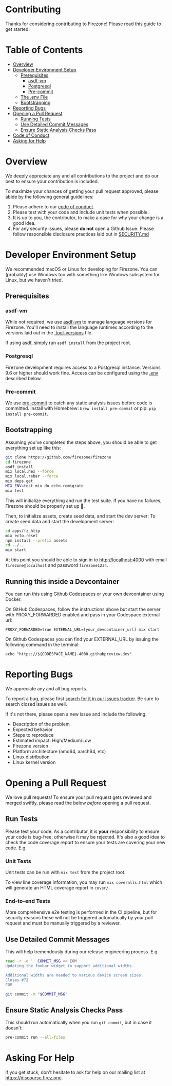 # Contributing

Thanks for considering contributing to Firezone! Please read this guide to get
started.

# Table of Contents

* [Overview](#overview)
* [Developer Environment Setup](#developer-environment-setup)
  * [Prerequisites](#prerequisites)
    * [asdf-vm](#asdf-vm)
    * [Postgresql](#postgresql)
    * [Pre-commit](#pre-commit)
  * [The .env File](#the-env-file)
  * [Bootstrapping](#bootstrapping)
* [Reporting Bugs](#reporting-bugs)
* [Opening a Pull Request](#opening-a-pull-request)
  * [Running Tests](#running-tests)
  * [Use Detailed Commit Messages](#use-detailed-commit-messages)
  * [Ensure Static Analysis Checks Pass](#ensure-static-analysis-checks-pass)
* [Code of Conduct](#code-of-conduct)
* [Asking for Help](#asking-for-help)


# Overview

We deeply appreciate any and all contributions to the project and do our best to
ensure your contribution is included.

To maximize your chances of getting your pull request approved, please abide by
the following general guidelines:

1. Please adhere to our [code of conduct](CODE_OF_CONDUCT.md).
2. Please test with your code and include unit tests when possible.
3. It is up to you, the contributor, to make a case for why your change is a
   good idea.
4. For any security issues, please **do not** open a Github Issue. Please
   follow responsible disclosure practices laid out in
   [SECURITY.md](SECURITY.md)

# Developer Environment Setup

We recommended macOS or Linux for developing for Firezone. You can (probably)
use Windows too with something like Windows subsystem for Linux, but we haven't
tried.

## Prerequisites

### asdf-vm
While not required, we use [asdf-vm](https://asdf-vm.com) to manage language
versions for Firezone. You'll need to install the language runtimes according
to the versions laid out in the [.tool-versions](.tool-versions) file.

If using asdf, simply run `asdf install` from the project root.

### Postgresql

Firezone development requires access to a Postgresql instance. Versions 9.6 or
higher should work fine. Access can be configured using the [
.env](#the-env-file) described below.

### Pre-commit

We use [pre-commit](https://pre-commit.com) to catch any static analysis issues
before code is committed. Install with Homebrew: `brew install pre-commit` or
pip: `pip install pre-commit`.

## Bootstrapping

Assuming you've completed the steps above, you should be able to get everything
set up like this:

```bash
git clone https://github.com/firezone/firezone
cd firezone
asdf install
mix local.hex --force
mix local.rebar --force
mix deps.get
MIX_ENV=test mix do ecto.remigrate
mix test
```

This will initialize everything and run the test suite. If you have no
failures, Firezone should be properly set up 🥳.

Then, to initialize assets, create seed data, and start the dev server:
To create seed data and start the development server:

```bash
cd apps/fz_http
mix ecto.reset
npm install --prefix assets
cd ../..
mix start
```

At this point you should be able to sign in to
[http://localhost:4000](http://localhost:4000) with email `firezone@localhost` and
password `firezone1234`.

## Running this inside a Devcontainer

You can run this using Github Codespaces or your own devcontainer using Docker.

On GitHub Codespaces, follow the instructions above but start the server with
PROXY_FORWARDED enabled and pass in your Codespace external url:

`PROXY_FORWARDED=true EXTERNAL_URL=[your_devcontainer_url] mix start`

On Github Codespaces you can find your EXTERNAL_URL by issuing the following
command in the terminal:

`echo "https://${CODESPACE_NAME}-4000.githubpreview.dev"`

# Reporting Bugs
We appreciate any and all bug reports.

To report a bug, please first [search for it in our issues
tracker](https://github.com/firezone/firezone/issues). Be sure to search closed
issues as well.

If it's not there, please open a new issue and include the following:

* Description of the problem
* Expected behavior
* Steps to reproduce
* Estimated impact: High/Medium/Low
* Firezone version
* Platform architecture (amd64, aarch64, etc)
* Linux distribution
* Linux kernel version

# Opening a Pull Request
We love pull requests! To ensure your pull request gets reviewed and merged
swiftly, please read the below *before* opening a pull request.

## Run Tests
Please test your code. As a contributor, it is **your** responsibility to ensure
your code is bug-free, otherwise it may be rejected. It's also a good idea to
check the code coverage report to ensure your tests are covering your new
code. E.g.

### Unit Tests
Unit tests can be run with `mix test` from the project root.

To view line coverage information, you may run `mix coveralls.html`
which will generate an HTML coverage report in `cover/`.

### End-to-end Tests
More comprehensive e2e testing is performed in the CI pipeline, but for security
reasons these will not be triggered automatically by your pull request and must
be manually triggered by a reviewer.

## Use Detailed Commit Messages
This will help tremendously during our release engineering process. E.g.
```bash
read -r -d '' COMMIT_MSG << EOM
Updating the foobar widget to support additional widths

Additional widths are needed to various device screen sizes.
Closes #72
EOM

git commit -m "$COMMIT_MSG"
```

## Ensure Static Analysis Checks Pass
This should run automatically when you run `git commit`, but in case it doesn't:
```bash
pre-commit run --all-files
```

# Asking For Help
If you get stuck, don't hesitate to ask for help on our mailing list at
https://discourse.firez.one.
